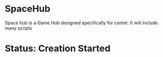 # SpaceHub

Space hub is a Game Hub designed specifically for comet.
It will include many scripts

# Status: Creation Started
